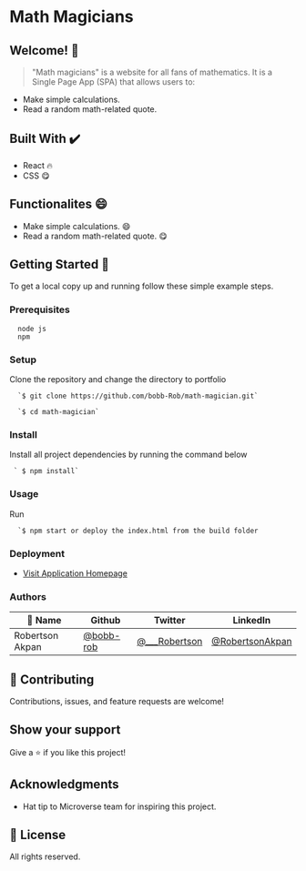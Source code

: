 # Math Magicians

## Welcome! 👋

> "Math magicians" is a website for all fans of mathematics. It is a Single Page App (SPA) that allows users to:

  - Make simple calculations.
  - Read a random math-related quote.


                             
## Built With ✔️

- React 🔥
- CSS 😋

## Functionalites 😄
 
- Make simple calculations. 😄
- Read a random math-related quote. 😋


## Getting Started 🙌

To get a local copy up and running follow these simple example steps.

### Prerequisites
```
  node js
  npm

```
### Setup
Clone the repository and change the directory to portfolio

``` 
  `$ git clone https://github.com/bobb-Rob/math-magician.git`

  `$ cd math-magician`

```

### Install
Install all project dependencies by running the command below
 
``` 
 ` $ npm install`
```
### Usage

Run
``` 
  `$ npm start or deploy the index.html from the build folder 
```

### Deployment
- [Visit Application Homepage](http://localhost:3000)


### Authors

| 👤 Name | Github | Twitter | LinkedIn |
|------|--------|---------|----------|
|Robertson Akpan|[@bobb-rob](https://github.com/bobb-rob)|[@___Robertson](https://twitter.com/___Robertson)|[@RobertsonAkpan](https://www.linkedin.com/in/robertson-akpan-6895a0123/)|


## 🤝 Contributing

Contributions, issues, and feature requests are welcome!


## Show your support

Give a ⭐️ if you like this project!

## Acknowledgments

- Hat tip to Microverse team for inspiring this project.

## 📝 License

All rights reserved.